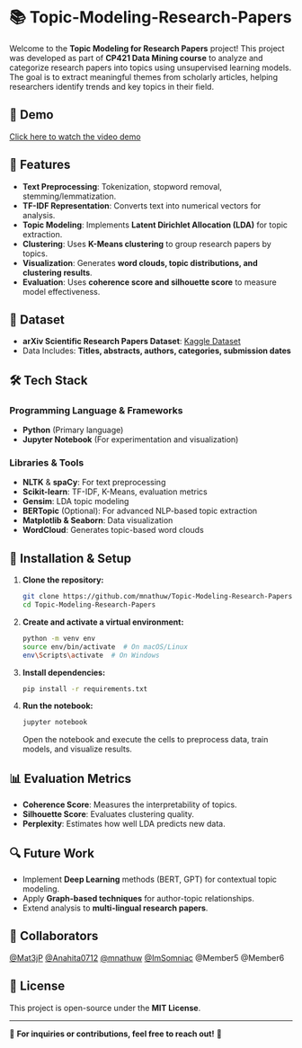 # 📚 Topic-Modeling-Research-Papers

Welcome to the **Topic Modeling for Research Papers** project! This project was developed as part of **CP421 Data Mining course** to analyze and categorize research papers into topics using unsupervised learning models. The goal is to extract meaningful themes from scholarly articles, helping researchers identify trends and key topics in their field.

## 🎥 Demo
[Click here to watch the video demo](#)

## 🎯 Features
- **Text Preprocessing**: Tokenization, stopword removal, stemming/lemmatization.
- **TF-IDF Representation**: Converts text into numerical vectors for analysis.
- **Topic Modeling**: Implements **Latent Dirichlet Allocation (LDA)** for topic extraction.
- **Clustering**: Uses **K-Means clustering** to group research papers by topics.
- **Visualization**: Generates **word clouds, topic distributions, and clustering results**.
- **Evaluation**: Uses **coherence score and silhouette score** to measure model effectiveness.

## 📂 Dataset
- **arXiv Scientific Research Papers Dataset**: [Kaggle Dataset](https://www.kaggle.com/datasets/sumitm004/arxiv-scientific-research-papers-dataset)
- Data Includes: **Titles, abstracts, authors, categories, submission dates**

## 🛠 Tech Stack
### Programming Language & Frameworks
- **Python** (Primary language)
- **Jupyter Notebook** (For experimentation and visualization)

### Libraries & Tools
- **NLTK** & **spaCy**: For text preprocessing
- **Scikit-learn**: TF-IDF, K-Means, evaluation metrics
- **Gensim**: LDA topic modeling
- **BERTopic** (Optional): For advanced NLP-based topic extraction
- **Matplotlib & Seaborn**: Data visualization
- **WordCloud**: Generates topic-based word clouds

## 🚀 Installation & Setup
1. **Clone the repository:**
   ```sh
   git clone https://github.com/mnathuw/Topic-Modeling-Research-Papers.git
   cd Topic-Modeling-Research-Papers
   ```

2. **Create and activate a virtual environment:**
   ```sh
   python -m venv env
   source env/bin/activate  # On macOS/Linux
   env\Scripts\activate  # On Windows
   ```

3. **Install dependencies:**
   ```sh
   pip install -r requirements.txt
   ```

4. **Run the notebook:**
   ```sh
   jupyter notebook
   ```
   Open the notebook and execute the cells to preprocess data, train models, and visualize results.

## 📊 Evaluation Metrics
- **Coherence Score**: Measures the interpretability of topics.
- **Silhouette Score**: Evaluates clustering quality.
- **Perplexity**: Estimates how well LDA predicts new data.

## 🔍 Future Work
- Implement **Deep Learning** methods (BERT, GPT) for contextual topic modeling.
- Apply **Graph-based techniques** for author-topic relationships.
- Extend analysis to **multi-lingual research papers**.

## 🤝 Collaborators
[@Mat3jP](https://github.com/Mat3jP) 
[@Anahita0712](https://github.com/Anahita0712) 
[@mnathuw](https://github.com/mnathuw) 
[@ImSomniac](https://github.com/ImSomniac) 
@Member5 
@Member6

## 📜 License
This project is open-source under the **MIT License**.

---

📧 **For inquiries or contributions, feel free to reach out!** 🚀
